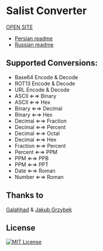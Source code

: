 
# Salist Converter

[OPEN SITE]()

- [Persian readme]() 
- [Russian readme]()
  
## Supported Conversions:

- Base64 Encode & Decode
- ROT13 Encode & Decode
- URL Encode & Decode
- ASCII ⇐⇒ Binary
- ASCII ⇐⇒ Hex
- Binary ⇐⇒ Decimal
- Binary ⇐⇒ Hex
- Decimal ⇐⇒ Fraction
- Decimal ⇐⇒ Percent
- Decimal ⇐⇒ Octal
- Decimal ⇐⇒ Hex
- Fraction ⇐⇒ Percent
- Percent ⇐⇒ PPM
- PPM ⇐⇒ PPB
- PPM ⇐⇒ PPT
- Date ⇐⇒ Roman
- Number ⇐⇒ Roman




## Thanks to

[Galahhad](https://github.com/Galahhad) & 
[Jakub Grzybek](https://github.com/00Kubi)


## License


[![MIT License](https://img.shields.io/badge/License-MIT-green.svg)](https://choosealicense.com/licenses/mit/)
